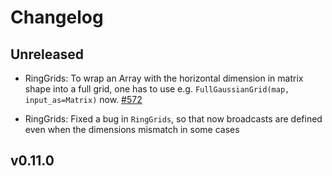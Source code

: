 # Changelog

## Unreleased

- RingGrids: To wrap an Array with the horizontal dimension in matrix shape into a full grid, one has to use e.g. `FullGaussianGrid(map, input_as=Matrix)` now. [#572](https://github.com/SpeedyWeather/SpeedyWeather.jl/pull/572)
* RingGrids: Fixed a bug in `RingGrids`, so that now broadcasts are defined even when the dimensions mismatch in some cases 
  
## v0.11.0
